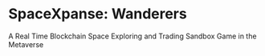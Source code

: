 # SpaceXpanse: Wanderers
 A Real Time Blockchain Space Exploring and Trading Sandbox Game in the Metaverse
